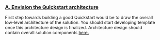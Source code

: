 <h3><b><u>A. Envision the Quickstart architecture</u></b></h3> 
<font style="segoe ui">
First step towards building  a good Quickstart would be to draw the overall low-level architecture of the  solution. You should start developing template once this architecture design is  finalized. Architecture design should contain overall solution components <a href="https://github.com/Azure/azure-quickstart-templates/tree/master/chef-server-compliance-delivery-devops">here.</a></font>
